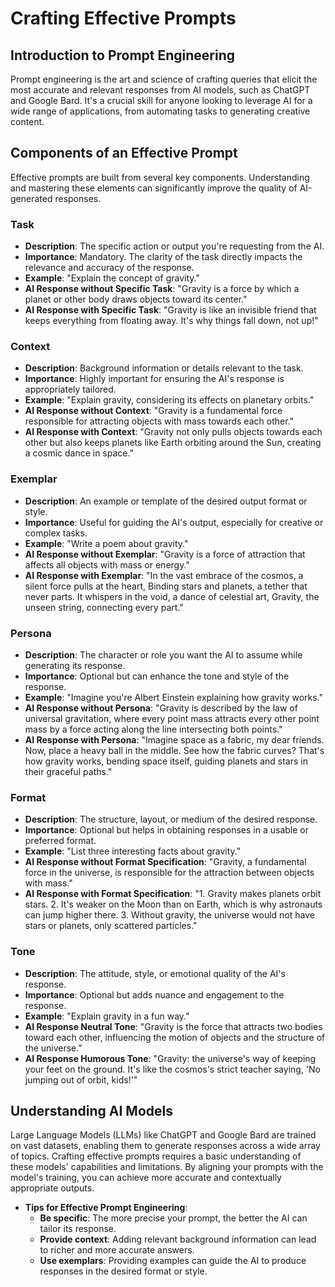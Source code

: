 # Crafting Effective Prompts

## Introduction to Prompt Engineering

Prompt engineering is the art and science of crafting queries that elicit the most accurate and relevant responses from AI models, such as ChatGPT and Google Bard. It's a crucial skill for anyone looking to leverage AI for a wide range of applications, from automating tasks to generating creative content.

## Components of an Effective Prompt

Effective prompts are built from several key components. Understanding and mastering these elements can significantly improve the quality of AI-generated responses.

### Task

- **Description**: The specific action or output you're requesting from the AI.
- **Importance**: Mandatory. The clarity of the task directly impacts the relevance and accuracy of the response.
- **Example**: "Explain the concept of gravity."
- **AI Response without Specific Task**: "Gravity is a force by which a planet or other body draws objects toward its center."
- **AI Response with Specific Task**: "Gravity is like an invisible friend that keeps everything from floating away. It's why things fall down, not up!"

### Context

- **Description**: Background information or details relevant to the task.
- **Importance**: Highly important for ensuring the AI's response is appropriately tailored.
- **Example**: "Explain gravity, considering its effects on planetary orbits."
- **AI Response without Context**: "Gravity is a fundamental force responsible for attracting objects with mass towards each other."
- **AI Response with Context**: "Gravity not only pulls objects towards each other but also keeps planets like Earth orbiting around the Sun, creating a cosmic dance in space."

### Exemplar

- **Description**: An example or template of the desired output format or style.
- **Importance**: Useful for guiding the AI's output, especially for creative or complex tasks.
- **Example**: "Write a poem about gravity."
- **AI Response without Exemplar**: "Gravity is a force of attraction that affects all objects with mass or energy."
- **AI Response with Exemplar**: "In the vast embrace of the cosmos, a silent force pulls at the heart, Binding stars and planets, a tether that never parts. It whispers in the void, a dance of celestial art, Gravity, the unseen string, connecting every part."

### Persona

- **Description**: The character or role you want the AI to assume while generating its response.
- **Importance**: Optional but can enhance the tone and style of the response.
- **Example**: "Imagine you're Albert Einstein explaining how gravity works."
- **AI Response without Persona**: "Gravity is described by the law of universal gravitation, where every point mass attracts every other point mass by a force acting along the line intersecting both points."
- **AI Response with Persona**: "Imagine space as a fabric, my dear friends. Now, place a heavy ball in the middle. See how the fabric curves? That's how gravity works, bending space itself, guiding planets and stars in their graceful paths."

### Format

- **Description**: The structure, layout, or medium of the desired response.
- **Importance**: Optional but helps in obtaining responses in a usable or preferred format.
- **Example**: "List three interesting facts about gravity."
- **AI Response without Format Specification**: "Gravity, a fundamental force in the universe, is responsible for the attraction between objects with mass."
- **AI Response with Format Specification**: "1. Gravity makes planets orbit stars. 2. It's weaker on the Moon than on Earth, which is why astronauts can jump higher there. 3. Without gravity, the universe would not have stars or planets, only scattered particles."

### Tone

- **Description**: The attitude, style, or emotional quality of the AI's response.
- **Importance**: Optional but adds nuance and engagement to the response.
- **Example**: "Explain gravity in a fun way."
- **AI Response Neutral Tone**: "Gravity is the force that attracts two bodies toward each other, influencing the motion of objects and the structure of the universe."
- **AI Response Humorous Tone**: "Gravity: the universe's way of keeping your feet on the ground. It's like the cosmos's strict teacher saying, 'No jumping out of orbit, kids!'"

## Understanding AI Models

Large Language Models (LLMs) like ChatGPT and Google Bard are trained on vast datasets, enabling them to generate responses across a wide array of topics. Crafting effective prompts requires a basic understanding of these models' capabilities and limitations. By aligning your prompts with the model's training, you can achieve more accurate and contextually appropriate outputs.

- **Tips for Effective Prompt Engineering**:
  - **Be specific**: The more precise your prompt, the better the AI can tailor its response.
  - **Provide context**: Adding relevant background information can lead to richer and more accurate answers.
  - **Use exemplars**: Providing examples can guide the AI to produce responses in the desired format or style.
